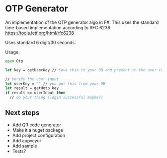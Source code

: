 # OTP Generator

An implementation of the OTP generator algo in F#.
This uses the standard time-based implementation according to RFC 6238 https://tools.ietf.org/html/rfc6238

Uses standard 6 digit/30 seconds.

Usage:

```fsharp
open Otp

let key = getUserKey // Save this to your DB and present to the user (usually done as a QR Code)

// Verify the user input
let userKey = "" // you got this from your DB
let result = getHotp key
if result == userInput then
  // do your thing (login successful maybe?)

```

## Next steps

- Add QR code generator
- Make it a nuget package
- Add project configuration
- Add appveyor
- Add sample
- Tests?
